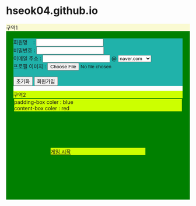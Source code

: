 # hseok04.github.io
<!DOCTYPE html>
<html>
    <head>
        <title>회원가입 폼</title>
    </head>
    <body>
        <!-- 첫 번째 영역 -->
        <div style="background-color:lightgoldenrodyellow">구역1</div>
        <div style="border : 20px solid green">
        <!-- 회워가입 -->
        <div style="background-color:lightseagreen">
        <form method="get" action="joinForm.html">
            회원명 &nbsp;&nbsp;&nbsp;:
            <input type="text" name="userName" /> <br/>
            비밀번호 :
            <input type="password" name="userPW" /> <br/>
            이메일 주소 :
            <input type="text" name="email" />
            @
            <select name="email">
                <option>naver.com</option>
                <option>google.com</option>
                <option>nate.com</option>
            </select><br/>
            프로필 이미지 : <input type="file" /><br/><br/>
            <button type="reset" > 초기화   </button>
            <button type="submit"> 회원가입</button>
            <br/></div>
            <!-- 두 번째 영역-->
            <div style=" background-color:#CF0">구역2
            <div style="border : 2px solid green">
            <div class="d4">padding-box coler : blue
            <div class="d5">content-box coler : red</div>
            <div style="border : 100px solid green">
            <!--시작 -->
            <a href="file:///D:/%EC%A1%B0%ED%98%84%EC%84%9D/Site/game.html">게임 시작</a>
        </div>
    </body>
</html>
